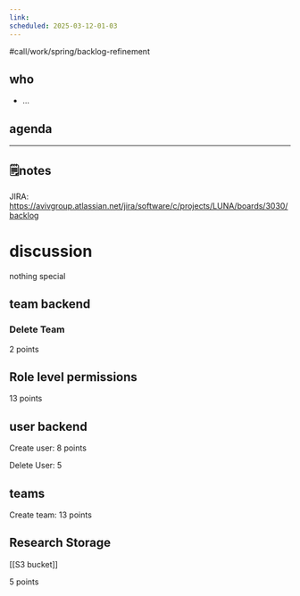 ```yaml
---
link: 
scheduled: 2025-03-12-01-03
---
```

#call/work/spring/backlog-refinement

## who
- ...
## agenda

---
## 🗒notes

JIRA: https://avivgroup.atlassian.net/jira/software/c/projects/LUNA/boards/3030/backlog

# discussion

nothing special

## team backend

### Delete Team

2 points

## Role level permissions

13 points

## user backend

Create user: 8 points

Delete User: 5

## teams

Create team: 13 points

## Research Storage

[[S3 bucket]]

5 points
